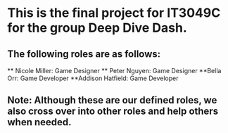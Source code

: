 # This is the final project for IT3049C for the group Deep Dive Dash.
## The following roles are as follows:
  ** Nicole Miller: Game Designer
  ** Peter Nguyen: Game Designer
  **Bella Orr: Game Developer
  **Addison Hatfield: Game Developer
## Note: Although these are our defined roles, we also cross over into other roles and help others when needed.
